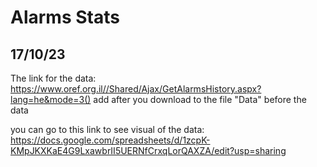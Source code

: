 # Alarms Stats
## 17/10/23

The link for the data:
https://www.oref.org.il//Shared/Ajax/GetAlarmsHistory.aspx?lang=he&mode=3()
add after you download to the file "Data" before the data

you can go to this link to see visual of the data:
https://docs.google.com/spreadsheets/d/1zcpK-KMpJKXKaE4G9LxawbrII5UERNfCrxqLorQAXZA/edit?usp=sharing